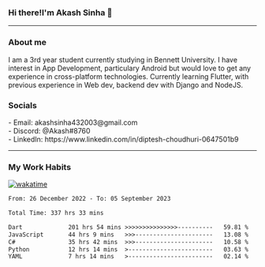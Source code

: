 <h3>Hi there!I'm Akash Sinha 👋</h3>

--- 

<h3>About me</h3>
I am a 3rd year student currently studying in Bennett University. I have interest in App Development, particulary Android but would love to get any experience in cross-platform technologies. Currently learning Flutter, with previous experience in Web dev, backend dev with Django and NodeJS.

<h3>Socials</h3>
 - Email: akashsinha432003@gmail.com<br>
 - Discord: @Akash#8760<br>
 - LinkedIn: https://www.linkedin.com/in/diptesh-choudhuri-0647501b9<br>


---

<h3>My Work Habits</h3>

[![wakatime](https://wakatime.com/badge/user/938b2951-49cf-4810-9b9e-c17cde3d3343.svg)](https://wakatime.com/@938b2951-49cf-4810-9b9e-c17cde3d3343)

<!--START_SECTION:waka-->

```txt
From: 26 December 2022 - To: 05 September 2023

Total Time: 337 hrs 33 mins

Dart             201 hrs 54 mins >>>>>>>>>>>>>>>----------   59.81 %
JavaScript       44 hrs 9 mins   >>>----------------------   13.08 %
C#               35 hrs 42 mins  >>>----------------------   10.58 %
Python           12 hrs 14 mins  >------------------------   03.63 %
YAML             7 hrs 14 mins   >------------------------   02.14 %
```

<!--END_SECTION:waka-->

